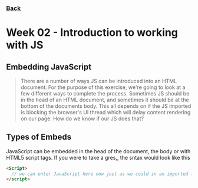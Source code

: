 ### [Back](../../)

# Week 02 - Introduction to working with JS
## Embedding JavaScript

> There are a number of ways JS can be introduced into an HTML document. For the purpose of this exercise, we're going to look at a few different ways to complete the process. Sometimes JS should be in the head of an HTML document, and sometimes it should be at the bottom of the documents body. This all depends on if the JS imported is blocking the browser's UI thread which will delay content rendering on our page. How do we know if our JS does that?

## Types of Embeds

JavaScript can be embedded in the head of the document, the body or with HTML5 script tags. If you were to take a gres,, the sntax would look like this

```html
<Script>
  // we can enter JavaScript here now just as we could in an imported file
</script>
``` 